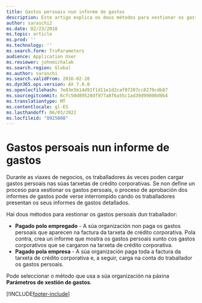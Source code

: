 ```yaml
---
title: Gastos persoais nun informe de gastos
description: Este artigo explica os dous métodos para xestionar os gastos persoais dun traballador Microsoft Dynamics 365 Finanzas.
author: saraschi2
ms.date: 02/23/2018
ms.topic: article
ms.prod: ''
ms.technology: ''
ms.search.form: TrvParameters
audience: Application User
ms.reviewer: johnmichalak
ms.search.region: Global
ms.author: saraschi
ms.search.validFrom: 2016-02-28
ms.dyn365.ops.version: AX 7.0.0
ms.openlocfilehash: 7e83e5b14d91f1d11e1d2caf97207cc8279cdb87
ms.sourcegitcommit: 6cfc50d89528df977a8f6a55c1ad39d99800d9b4
ms.translationtype: MT
ms.contentlocale: gl-ES
ms.lasthandoff: 06/03/2022
ms.locfileid: "8925808"
---
```

# <a name="personal-expenses-on-an-expense-report"></a>Gastos persoais nun informe de gastos

Durante as viaxes de negocios, os traballadores ás veces poden cargar gastos persoais nas súas tarxetas de crédito corporativas. Se non define un proceso para xestionar os gastos persoais, o proceso de aprobación dos informes de gastos pode verse interrompido cando os traballadores presentan os seus informes de gastos detallados. 

Hai dous métodos para xestionar os gastos persoais dun traballador:

- **Pagado polo empregado** - A súa organización non paga os gastos persoais que aparecen na factura da tarxeta de crédito corporativa. Pola contra, crea un informe que mostra os gastos persoais xunto cos gastos corporativos que se cargaron na tarxeta de crédito corporativa.
- **Pagado pola empresa** - A súa organización paga toda a factura da tarxeta de crédito corporativa e, a seguir, carga na conta do traballador os gastos persoais.

Pode seleccionar o método que usa a súa organización na páxina **Parámetros de xestión de gastos**.


[!INCLUDE[footer-include](../includes/footer-banner.md)]